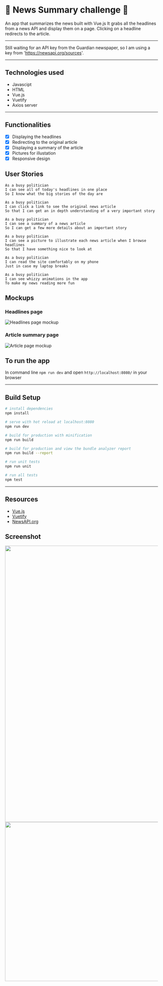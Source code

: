 # :newspaper: News Summary challenge :newspaper:

An app that summarizes the news built with Vue.js It grabs all the headlines from a news API and display them on a page.  Clicking on a headline redirects to the article.

---

Still waiting for an API key from the Guardian newspaper, so I am using a key from 'https://newsapi.org/sources'.

---

## Technologies used

- Javascipt
- HTML
- Vue.js
- Vuetify
- Axios server

---

## Functionalities

- [x] Displaying the headlines
- [x] Redirecting to the original article
- [x] Displaying a summary of the article
- [x] Pictures for illustation 
- [x] Responsive design

## User Stories

```
As a busy politician
I can see all of today's headlines in one place
So I know what the big stories of the day are
```

```
As a busy politician
I can click a link to see the original news article
So that I can get an in depth understanding of a very important story
```

```
As a busy politician
I can see a summary of a news article
So I can get a few more details about an important story
```

```
As a busy politician
I can see a picture to illustrate each news article when I browse headlines
So that I have something nice to look at
```

```
As a busy politician
I can read the site comfortably on my phone
Just in case my laptop breaks
```

```
As a busy politician
I can see whizzy animations in the app
To make my news reading more fun
```

## Mockups

### Headlines page

![Headlines page mockup](/images/news-summary-project-headlines-page-mockup.png)

### Article summary page

![Article page mockup](/images/news-summary-project-article-page-mockup.png)


## To run the app

In command line `npm run dev` and open `http://localhost:8080/` in your browser

---

## Build Setup

``` bash
# install dependencies
npm install

# serve with hot reload at localhost:8080
npm run dev

# build for production with minification
npm run build

# build for production and view the bundle analyzer report
npm run build --report

# run unit tests
npm run unit

# run all tests
npm test
```
---

## Resources

* [Vue.js](https://vuejs.org)
* [Vuetify](https://vuetifyjs.com/)
* [NewsAPI.org](https://newsapi.org/sources)


## Screenshot

<img width="910" src="https://user-images.githubusercontent.com/23095774/61187587-22f98480-a66b-11e9-912f-56c46b54f5a8.png">


<img width="524" src="https://user-images.githubusercontent.com/23095774/61187741-f5153f80-a66c-11e9-835b-3d88253bf36a.png">
